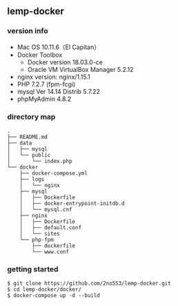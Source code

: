 ## lemp-docker

### version info
- Mac OS 10.11.6（El Capitan）
- Docker Toolbox
  - Docker version 18.03.0-ce
  - Oracle VM VirtualBox Manager 5.2.12
- nginx version: nginx/1.15.1
- PHP 7.2.7 (fpm-fcgi)
- mysql  Ver 14.14 Distrib 5.7.22
- phpMyAdmin 4.8.2

### directory map

```
.
├── README.md
├── data
│   ├── mysql
│   └── public
│       └── index.php
└── docker
    ├── docker-compose.yml
    ├── logs
    │   └── nginx
    ├── mysql
    │   ├── Dockerfile
    │   ├── docker-entrypoint-initdb.d
    │   └── mysql.cnf
    ├── nginx
    │   ├── Dockerfile
    │   ├── default.conf
    │   └── sites
    └── php-fpm
        ├── dockerfile
        └── www.conf
```

### getting started

```
$ git clone https://github.com/2no553/lemp-docker.git
$ cd lemp-docker/docker/
$ docker-compose up -d --build
```
